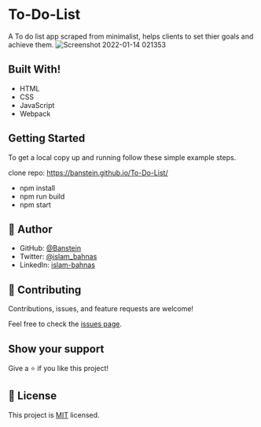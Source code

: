 # To-Do-List

A To do list app scraped from minimalist, helps clients to set thier goals and achieve them.
![Screenshot 2022-01-14 021353](https://user-images.githubusercontent.com/35707975/149429422-7083dd9e-8036-471e-928e-b0dc53098f02.png)

## Built With!

- HTML
- CSS
- JavaScript
- Webpack

## Getting Started

To get a local copy up and running follow these simple example steps.

clone repo: https://banstein.github.io/To-Do-List/
- npm install
- npm run build
- npm start

## 👤 **Author**

- GitHub: [@Banstein](https://github.com/Banstein)
- Twitter: [@islam_bahnas](https://twitter.com/islam_bahnas)
- LinkedIn: [islam-bahnas](www.linkedin.com/in/islam-bahnas)

## 🤝 Contributing

Contributions, issues, and feature requests are welcome!

Feel free to check the [issues page](../../issues/).

## Show your support

Give a ⭐️ if you like this project!

## 📝 License

This project is [MIT](./LICENSE) licensed.
